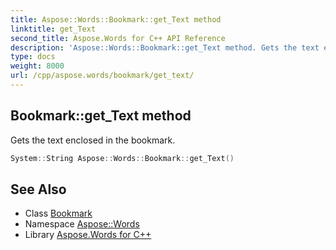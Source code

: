 ```yaml
---
title: Aspose::Words::Bookmark::get_Text method
linktitle: get_Text
second_title: Aspose.Words for C++ API Reference
description: 'Aspose::Words::Bookmark::get_Text method. Gets the text enclosed in the bookmark in C++.'
type: docs
weight: 8000
url: /cpp/aspose.words/bookmark/get_text/
---
```

## Bookmark::get_Text method


Gets the text enclosed in the bookmark.

```cpp
System::String Aspose::Words::Bookmark::get_Text()
```

## See Also

* Class [Bookmark](../)
* Namespace [Aspose::Words](../../)
* Library [Aspose.Words for C++](../../../)
